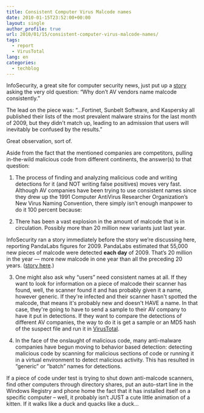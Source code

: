 ```yaml
---
title: Consistent Computer Virus Malcode names
date: 2010-01-15T23:52:00+00:00
layout: single
author_profile: true
url: 2010/01/15/consistent-computer-virus-malcode-names/
tags:
  - report
  - VirusTotal
lang: en
categories: 
  - techblog
---
```

InfoSecurity, a great site for computer security news, just put up a [story](http://www.infosecurity-us.com/view/6314/malware-threat-reports-fail-to-add-up/) asking the very old question: “Why don’t AV vendors name malcode consistently.”

The lead on the piece was: “…Fortinet, Sunbelt Software, and Kaspersky all published their lists of the most prevalent malware strains for the last month of 2009, but they didn't match up, leading to an admission that users will inevitably be confused by the results.”

Great observation, sort of.

Aside from the fact that the mentioned companies are competitors, pulling in-the-wild malicious code from different continents, the answer(s) to that question:

1. The process of finding and analyzing malicious code and writing detections for it (and NOT writing false positives) moves very fast. Although AV companies have been trying to use consistent names since they drew up the 1991 Computer AntiVirus Researcher Organization’s New Virus Naming Convention, there simply isn’t enough manpower to do it 100 percent because:

2. There has been a vast explosion in the amount of malcode that is in circulation. Possibly more than 20 million new variants just last year.

InfoSecurity ran a story immediately before the story we’re discussing here, reporting PandaLabs figures for 2009. PandaLabs estimated that 55,000 new pieces of malcode were detected **each day** of 2009. That’s 20 million in the year — more new malcode in one year than all the preceding 20 years. ([story here](http://www.infosecurity-us.com/view/6280/2009-was-a-record-year-for-malware/).)

3. One might also ask why “users” need consistent names at all. If they want to look for information on a piece of malcode their scanner has found, well, the scanner found it and has probably given it a name, however generic. If they're infected and their scanner hasn't spotted the malcode, that means it's probably new and doesn't HAVE a name. In that case, they're going to have to send a sample to their AV company to have it put in detections. If they want to compare the detections of different AV companies, the way to do it is get a sample or an MD5 hash of the suspect file and run it in [VirusTotal](http://www.virustotal.com/).

4. In the face of the onslaught of malicious code, many anti-malware companies have begun moving to behavior based detection: detecting malicious code by scanning for malicious sections of code or running it in a virtual environment to detect malicious activity. This has resulted in “generic” or “batch” names for detections.

If a piece of code under test is trying to shut down anti-malcode scanners, find other computers through directory shares, put an auto-start line in the Windows Registry and phone home the fact that it has installed itself on a specific computer – well, it probably isn’t JUST a cute little animation of a kitten. If it walks like a duck and quacks like a duck…